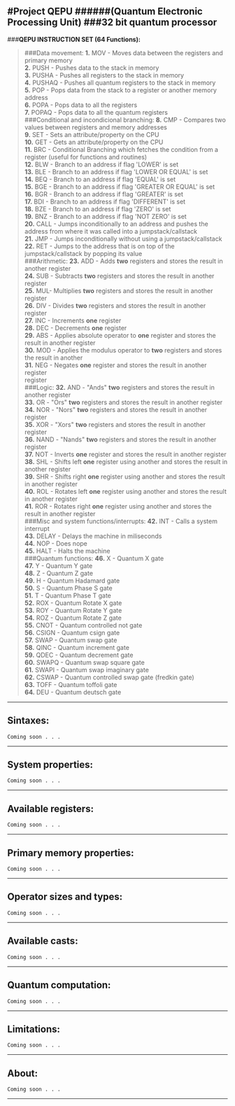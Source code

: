 #**Project QEPU**
######(Quantum Electronic Processing Unit)
###32 bit quantum processor
---
###**QEPU INSTRUCTION SET (64 Functions):**
>###Data movement:
>**1.** MOV - Moves data between the registers and primary memory  
	**2.** PUSH - Pushes data to the stack in memory  
	**3.** PUSHA - Pushes all registers to the stack in memory  
	**4.** PUSHAQ - Pushes all quantum registers to the stack in memory  
	**5.** POP - Pops data from the stack to a register or another memory address  
	**6.** POPA - Pops data to all the registers  
	**7.** POPAQ - Pops data to all the quantum registers  
###Conditional and incondicional branching:
>**8.** CMP - Compares two values between registers and memory addresses  
	**9.** SET - Sets an attribute/property on the CPU  
	**10.** GET - Gets an attribute/property on the CPU  
	**11.** BRC - Conditional Branching which fetches the condition from a register (useful for functions and routines)  
	**12.** BLW - Branch to an address if flag 'LOWER' is set  
	**13.** BLE - Branch to an address if flag 'LOWER OR EQUAL' is set  
	**14.** BEQ - Branch to an address if flag 'EQUAL' is set  
	**15.** BGE - Branch to an address if flag 'GREATER OR EQUAL' is set  
	**16.** BGR - Branch to an address if flag 'GREATER' is set  
	**17.** BDI - Branch to an address if flag 'DIFFERENT' is set  
	**18.** BZE - Branch to an address if flag 'ZERO' is set  
	**19.** BNZ - Branch to an address if flag 'NOT ZERO' is set  
	**20.** CALL - Jumps inconditionally to an address and pushes the address from where it was called into a jumpstack/callstack  
	**21.** JMP - Jumps inconditionally without using a jumpstack/callstack  
	**22.** RET - Jumps to the address that is on top of the jumpstack/callstack by popping its value  
###Arithmetic:
>**23.** ADD - Adds **two** registers and stores the result in another register  
**24.** SUB - Subtracts **two** registers and stores the result in another register  
**25.** MUL- Multiplies **two** registers and stores the result in another register  
**26.** DIV - Divides **two** registers and stores the result in another register  
**27.** INC - Increments **one** register  
**28.** DEC - Decrements **one** register  
**29.** ABS - Applies absolute operator to **one** register and stores the result in another register  
**30.** MOD - Applies the modulus operator to **two** registers and stores the result in another  
**31.** NEG - Negates **one** register and stores the result in another register  
register  
###Logic:
>**32.** AND - "Ands" **two** registers and stores the result in another register  
**33.** OR -  "Ors" **two** registers and stores the result in another register  
**34.** NOR - "Nors" **two** registers and stores the result in another register  
**35.** XOR - "Xors" **two** registers and stores the result in another register  
**36.** NAND - "Nands" **two** registers and stores the result in another register  
**37.** NOT - Inverts **one** register and stores the result in another register  
**38.** SHL - Shifts left **one** register using another and stores the result in another register  
**39.** SHR - Shifts right **one** register using another and stores the result in another register  
**40.** ROL - Rotates left **one** register using another and stores the result in another register  
**41.** ROR - Rotates right **one** register using another and stores the result in another register  
###Misc and system functions/interrupts:
>**42.** INT - Calls a system interrupt  
**43.** DELAY - Delays the machine in miliseconds  
**44.** NOP - Does nope  
**45.** HALT - Halts the machine  
###Quantum functions:
>**46.** X - Quantum X gate  
**47.** Y - Quantum Y gate  
**48.** Z - Quantum Z gate  
**49.** H - Quantum Hadamard gate  
**50.** S - Quantum Phase S gate  
**51.** T - Quantum Phase T gate  
**52.** ROX - Quantum Rotate X gate  
**53.** ROY - Quantum Rotate Y gate  
**54.** ROZ - Quantum Rotate Z gate  
**55.** CNOT - Quantum controlled not gate  
**56.** CSIGN - Quantum csign gate  
**57.** SWAP - Quantum swap gate  
**58.** QINC - Quantum increment gate  
**59.** QDEC - Quantum decrement gate  
**60.** SWAPQ - Quantum swap square gate  
**61.** SWAPI - Quantum swap imaginary gate  
**62.** CSWAP - Quantum controlled swap gate (fredkin gate)  
**63.** TOFF - Quantum toffoli gate  
**64.** DEU - Quantum deutsch gate  

----------
Sintaxes:
------------
```
Coming soon . . . 
```
----------
System properties:
------------
```
Coming soon . . . 
```
----------
Available registers:
------------
```
Coming soon . . . 
```
----------
Primary memory properties:
------------
```
Coming soon . . . 
```
----------
Operator sizes and types:
------------
```
Coming soon . . .
```
----------
Available casts:
------------
```
Coming soon . . .
```
__________
Quantum computation:
------------
```
Coming soon . . .
```
__________
Limitations:
------------
```
Coming soon . . .
```
__________
About:
------------
```
Coming soon . . . 
```
----------

